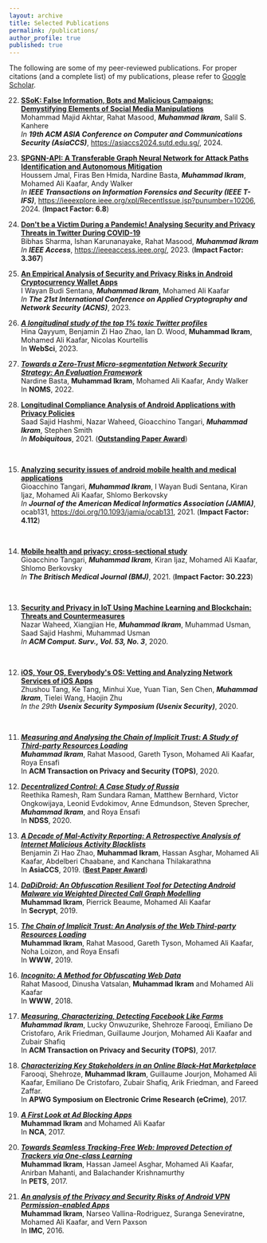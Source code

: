 ```yaml
---
layout: archive
title: Selected Publications
permalink: /publications/
author_profile: true
published: true
---
```


The following are some of my peer-reviewed publications. For proper citations (and a complete list) of my publications, please refer to [Google Scholar](https://scholar.google.com.au/citations?user=vkSaUFwAAAAJ&hl=en).

22.  <b>[SSoK: False Information, Bots and Malicious Campaigns: Demystifying Elements of Social Media Manipulations](/files/) </b> <br> 
Mohammad Majid Akhtar, Rahat Masood, <i>**Muhammad Ikram**</i>, Salil S. Kanhere <br>
<i>In **19th ACM ASIA Conference on Computer and Communications Security (AsiaCCS)**</i>, https://asiaccs2024.sutd.edu.sg/, 2024. <br>

21.  <b>[SPGNN-API: A Transferable Graph Neural Network for Attack Paths Identification and Autonomous Mitigation](https://arxiv.org/abs/2305.19487)</b> <br> 
Houssem Jmal, Firas Ben Hmida, Nardine Basta, <i>**Muhammad Ikram**</i>, Mohamed Ali Kaafar, Andy Walker <br>
<i>In **IEEE Transactions on Information Forensics and Security (IEEE T-IFS)**</i>, https://ieeexplore.ieee.org/xpl/RecentIssue.jsp?punumber=10206, 2024. (**Impact Factor: 6.8**)<br>

20.  <b>[Don't be a Victim During a Pandemic! Analysing Security and Privacy Threats in Twitter During COVID-19](/files/IEEE_Access2023.pdf)</b> <br> 
Bibhas Sharma, Ishan Karunanayake, Rahat Masood, <i>**Muhammad Ikram**</i> <br>
<i>In **IEEE Access**</i>, https://ieeeaccess.ieee.org/, 2023. (**Impact Factor: 3.367**)<br>

19.  <b>[An Empirical Analysis of Security and Privacy Risks in Android Cryptocurrency Wallet Apps](/files/Crypto_wallet_in_ACNS.pdf)</b> <br> 
I Wayan Budi Sentana, <i>**Muhammad Ikram**</i>, Mohamed Ali Kaafar<br>
<i>In **The 21st International Conference on Applied Cryptography and Network Security (ACNS)**</i>, 2023.<br>

18. <b>*[A longitudinal study of the top 1% toxic Twitter profiles](/files/measuring_toxicity.pdf)*</b><br>Hina Qayyum, Benjamin Zi Hao Zhao, Ian D. Wood, **Muhammad Ikram**, Mohamed Ali Kaafar, Nicolas Kourtellis <br>In **WebSci**, 2023. <br>

17. <b>*[Towards a Zero-Trust Micro-segmentation Network Security Strategy: An Evaluation Framework](/files/noms_22.pdf)*</b><br>Nardine Basta, **Muhammad Ikram**, Mohamed Ali Kaafar, Andy Walker <br>In **NOMS**, 2022. <br>

16.  <b>[Longitudinal Compliance Analysis of Android Applications with Privacy Policies](/files/MobiQuitous2021_ikram.pdf)</b> <br> 
Saad Sajid Hashmi, Nazar Waheed, Gioacchino Tangari, <i>**Muhammad Ikram**</i>, Stephen Smith<br>
<i>In **Mobiquitous**</i>, 2021. ([**Outstanding Paper Award**](/files/OutstandingPaperAward.png))
<br>

15.  <b>[Analyzing security issues of android mobile health and medical applications](/files/jamia_paper_accepted_version.pdf)</b> <br> 
Gioacchino Tangari, <i>**Muhammad Ikram**</i>, I Wayan Budi Sentana, Kiran Ijaz, Mohamed Ali Kaafar, Shlomo Berkovsky<br>
<i>In **Journal of the American Medical Informatics Association (JAMIA)**</i>, ocab131, https://doi.org/10.1093/jamia/ocab131, 2021. (**Impact Factor: 4.112**)
<br>

14.  <b>[Mobile health and privacy: cross-sectional study](https://www.bmj.com/content/373/bmj.n1248.full)</b> <br> 
Gioacchino Tangari, <i>**Muhammad Ikram**</i>, Kiran Ijaz, Mohamed Ali Kaafar, Shlomo Berkovsky<br>
<i>In **The Britisch Medical Journal (BMJ)**</i>, 2021. (**Impact Factor: 30.223**)
<br>

13.  <b>[Security and Privacy in IoT Using Machine Learning and Blockchain: Threats and Countermeasures](/files/acm_survey_paper.pdf)</b> <br> 
Nazar Waheed, Xiangjian He, <i>**Muhammad Ikram**</i>, Muhammad Usman, Saad Sajid Hashmi, Muhammad Usman<br>
<i>In **ACM Comput. Surv., Vol. 53, No. 3**</i>, 2020.
<br>

12.  <b>[iOS, Your OS, Everybody's OS: Vetting and Analyzing Network Services of iOS Apps](/files/iOS_Apps_Aulnerabilities_Analysis_Ikram.pdf)</b> <br> 
Zhushou Tang, Ke Tang, Minhui Xue, Yuan Tian, Sen Chen, <i>**Muhammad Ikram**</i>, Tielei Wang, Haojin Zhu<br>
<i>In the 29th **Usenix Security Symposium (Usenix Security)**</i>, 2020.
<br>

11.  <b>*[Measuring and Analysing the Chain of Implicit Trust: A Study of Third-party Resources Loading](/files/ik_wot_tops_2020.pdf)*</b> <br> <i>**Muhammad Ikram**</i>, Rahat Masood, Gareth Tyson, Mohamed Ali Kaafar, Roya Ensafi <br>In **ACM Transaction on Privacy and Security (TOPS)**, 2020.<br>

10.  <b>*[Decentralized Control: A Case Study of Russia](/files/ndss20-decentralized-control.pdf)*</b><br>
Reethika Ramesh, Ram Sundara Raman, Matthew Bernhard, Victor Ongkowijaya, Leonid Evdokimov, Anne Edmundson, Steven Sprecher, <i>**Muhammad Ikram**</i>, and Roya Ensafi <br> In **NDSS**, 2020. <br>

9.  <b>*[A Decade of Mal-Activity Reporting: A Retrospective Analysis of Internet Malicious Activity Blacklists](/files/asiaccs_malwareanalysis.pdf)*</b><br>
Benjamin Zi Hao Zhao, **Muhammad Ikram**, Hassan Asghar, Mohamed Ali Kaafar, Abdelberi Chaabane, and Kanchana Thilakarathna<br> In **AsiaCCS**, 2019.  ([**Best Paper Award**](/files/asiaccs2019.jpeg))<br>

8.  <b>*[DaDiDroid: An Obfuscation Resilient Tool for Detecting Android Malware via Weighted Directed Call Graph Modelling](https://arxiv.org/pdf/1905.09136.pdf)*</b><br>
**Muhammad Ikram**, Pierrick Beaume, Mohamed Ali Kaafar<br> In **Secrypt**, 2019. <br>

7.  <b>*[The Chain of Implicit Trust: An Analysis of the Web Third-party Resources Loading](/files/ikram_www2019_cr.pdf)*</b><br>**Muhammad Ikram**, Rahat Masood, Gareth Tyson, Mohamed Ali Kaafar, Noha Loizon, and Roya Ensafi<br> In **WWW**, 2019.

6.  <b>*[Incognito: A Method for Obfuscating Web Data](/files/Incognito-Ikram-WWW18.pdf)*</b><br>Rahat Masood, Dinusha Vatsalan, **Muhammad Ikram** and Mohamed Ali Kaafar<br> In **WWW**, 2018.<br>

5.  <b>*[Measuring, Characterizing, Detecting Facebook Like Farms](/files/fb_fraud_detection.pdf)*</b><br> <i>**Muhammad Ikram**</i>, Lucky Onwuzurike, Shehroze Farooqi, Emiliano De Cristofaro, Arik Friedman, Guillaume Jourjon, Mohamed Ali Kaafar and Zubair Shafiq <br>In **ACM Transaction on Privacy and Security (TOPS)**, 2017.<br>

4.  <b>*[Characterizing Key Stakeholders in an Online Black-Hat Marketplace](https://arxiv.org/pdf/1505.01637)*</b><br>Farooqi, Shehroze, **Muhammad Ikram**, Guillaume Jourjon, Mohamed Ali Kaafar, Emiliano De Cristofaro, Zubair Shafiq, Arik Friedman, and Fareed Zaffar.<br>In **APWG Symposium on Electronic Crime Research (eCrime)**, 2017.<br>

3.  <b>*[A First Look at Ad Blocking Apps](/files/ikram_mpptools_nca.pdf)*</b><br>**Muhammad Ikram** and Mohamed Ali Kaafar<br>In **NCA**, 2017.<br> 

2.  <b>*[Towards Seamless Tracking-Free Web: Improved Detection of Trackers via One-class Learning](/files/pets_tracking.pdf)*</b><br>**Muhammad Ikram**, Hassan Jameel Asghar, Mohamed Ali Kaafar, Anirban Mahanti, and Balachander Krishnamurthy<br> In **PETS**, 2017.<br>

1. <b>*[An analysis of the Privacy and Security Risks of Android VPN Permission-enabled Apps](/files/imc_vpn.pdf)*</b><br>**Muhammad Ikram**, Narseo Vallina-Rodriguez, Suranga Seneviratne, Mohamed Ali Kaafar, and Vern Paxson <br>In **IMC**, 2016. <br>
